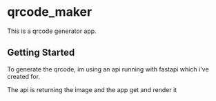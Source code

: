# qrcode_maker

This is a qrcode generator app.

## Getting Started

To generate the qrcode, im using an api running with fastapi which i've created for.

The api is returning the image and the app get and render it
